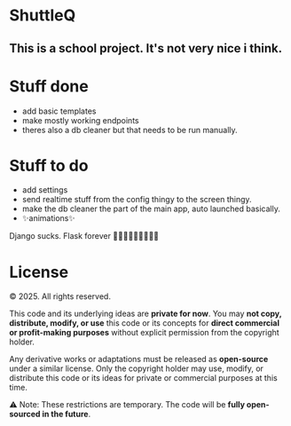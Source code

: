 ﻿# ShuttleQ
## This is a school project. It's not very nice i think.

# Stuff done
* add basic templates
* make mostly working endpoints
* theres also a db cleaner but that needs to be run manually.

# Stuff to do
* add settings
* send realtime stuff from the config thingy to the screen thingy.
* make the db cleaner the part of the main app, auto launched basically.
* ✨animations✨


Django sucks. Flask forever 🦅🦅🦅🇺🇸🇺🇸🇺🇸

# License

© 2025. All rights reserved.

This code and its underlying ideas are **private for now**. You may **not copy, distribute, modify, or use** this code or its concepts for **direct commercial or profit-making purposes** without explicit permission from the copyright holder. 

Any derivative works or adaptations must be released as **open-source** under a similar license. Only the copyright holder may use, modify, or distribute this code or its ideas for private or commercial purposes at this time. 

⚠️ Note: These restrictions are temporary. The code will be **fully open-sourced in the future**.
